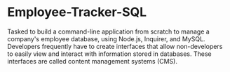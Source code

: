 # Employee-Tracker-SQL
Tasked to build a command-line application from scratch to manage a company's employee database, using Node.js, Inquirer, and MySQL. Developers frequently have to create interfaces that allow non-developers to easily view and interact with information stored in databases. These interfaces are called content management systems (CMS). 
